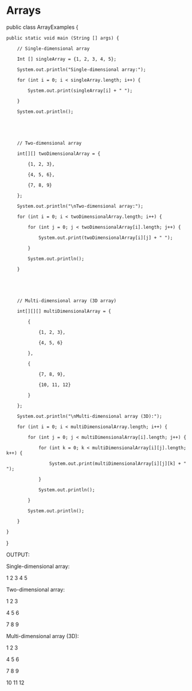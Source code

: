 # Arrays
public class ArrayExamples {

    public static void main (String [] args) {

        // Single-dimensional array

        Int [] singleArray = {1, 2, 3, 4, 5};

        System.out.println("Single-dimensional array:");

        for (int i = 0; i < singleArray.length; i++) {

            System.out.print(singleArray[i] + " ");

        }

        System.out.println();





        // Two-dimensional array

        int[][] twoDimensionalArray = {

            {1, 2, 3},

            {4, 5, 6},

            {7, 8, 9}

        };

        System.out.println("\nTwo-dimensional array:");

        for (int i = 0; i < twoDimensionalArray.length; i++) {

            for (int j = 0; j < twoDimensionalArray[i].length; j++) {

                System.out.print(twoDimensionalArray[i][j] + " ");

            }

            System.out.println();

        }





        // Multi-dimensional array (3D array)

        int[][][] multiDimensionalArray = {

            {

                {1, 2, 3},

                {4, 5, 6}

            },

            {

                {7, 8, 9},

                {10, 11, 12}

            }

        };

        System.out.println("\nMulti-dimensional array (3D):");

        for (int i = 0; i < multiDimensionalArray.length; i++) {

            for (int j = 0; j < multiDimensionalArray[i].length; j++) {

                for (int k = 0; k < multiDimensionalArray[i][j].length; k++) {

                    System.out.print(multiDimensionalArray[i][j][k] + " ");

                }

                System.out.println();

            }

            System.out.println();

        }

    }

}





OUTPUT:

Single-dimensional array:

1 2 3 4 5 





Two-dimensional array:

1 2 3 

4 5 6 

7 8 9 





Multi-dimensional array (3D):

1 2 3 

4 5 6 





7 8 9 

10 11 12



